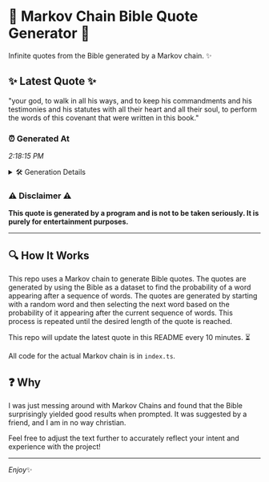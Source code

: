 # 📖 Markov Chain Bible Quote Generator 📖

Infinite quotes from the Bible generated by a Markov chain. ✨

## ✨ Latest Quote ✨
"your god, to walk in all his ways, and to keep his commandments and his testimonies and his statutes with all their heart and all their soul, to perform the words of this covenant that were written in this book."

### ⏰ Generated At
*2:18:15 PM*

<details>
    <summary>🛠️ Generation Details</summary>
    <p>
        <strong>🌱 Seed:</strong> your<br>
        <strong>🔄 Iterations:</strong> 39<br>
        <strong>📜 Context History:</strong><br>[ your ]: god,<br>[ your, god, ]: to<br>[ your, god,, to ]: walk<br>[ your, god,, to, walk ]: in<br>[ your, god,, to, walk, in ]: all<br>[ your, god,, to, walk, in, all ]: his<br>[ god,, to, walk, in, all, his ]: ways,<br>[ to, walk, in, all, his, ways, ]: and<br>[ walk, in, all, his, ways,, and ]: to<br>[ in, all, his, ways,, and, to ]: keep<br>[ all, his, ways,, and, to, keep ]: his<br>[ his, ways,, and, to, keep, his ]: commandments<br>[ ways,, and, to, keep, his, commandments ]: and<br>[ and, to, keep, his, commandments, and ]: his<br>[ to, keep, his, commandments, and, his ]: testimonies<br>[ keep, his, commandments, and, his, testimonies ]: and<br>[ his, commandments, and, his, testimonies, and ]: his<br>[ commandments, and, his, testimonies, and, his ]: statutes<br>[ and, his, testimonies, and, his, statutes ]: with<br>[ his, testimonies, and, his, statutes, with ]: all<br>[ testimonies, and, his, statutes, with, all ]: their<br>[ and, his, statutes, with, all, their ]: heart<br>[ his, statutes, with, all, their, heart ]: and<br>[ statutes, with, all, their, heart, and ]: all<br>[ with, all, their, heart, and, all ]: their<br>[ all, their, heart, and, all, their ]: soul,<br>[ their, heart, and, all, their, soul, ]: to<br>[ heart, and, all, their, soul,, to ]: perform<br>[ and, all, their, soul,, to, perform ]: the<br>[ all, their, soul,, to, perform, the ]: words<br>[ their, soul,, to, perform, the, words ]: of<br>[ soul,, to, perform, the, words, of ]: this<br>[ to, perform, the, words, of, this ]: covenant<br>[ perform, the, words, of, this, covenant ]: that<br>[ the, words, of, this, covenant, that ]: were<br>[ words, of, this, covenant, that, were ]: written<br>[ of, this, covenant, that, were, written ]: in<br>[ this, covenant, that, were, written, in ]: this<br>[ covenant, that, were, written, in, this ]: book.<br>
    </p>
</details>

### ⚠️ Disclaimer ⚠️
**This quote is generated by a program and is not to be taken seriously. It is purely for entertainment purposes.**

---

## 🔍 How It Works

This repo uses a Markov chain to generate Bible quotes. The quotes are generated by using the Bible as a dataset to find the probability of a word appearing after a sequence of words. The quotes are generated by starting with a random word and then selecting the next word based on the probability of it appearing after the current sequence of words. This process is repeated until the desired length of the quote is reached.

This repo will update the latest quote in this README every 10 minutes. ⏳

All code for the actual Markov chain is in `index.ts`.

## ❓ Why

I was just messing around with Markov Chains and found that the Bible surprisingly yielded good results when prompted. 
It was suggested by a friend, and I am in no way christian.

Feel free to adjust the text further to accurately reflect your intent and experience with the project!

---

*Enjoy*✨
